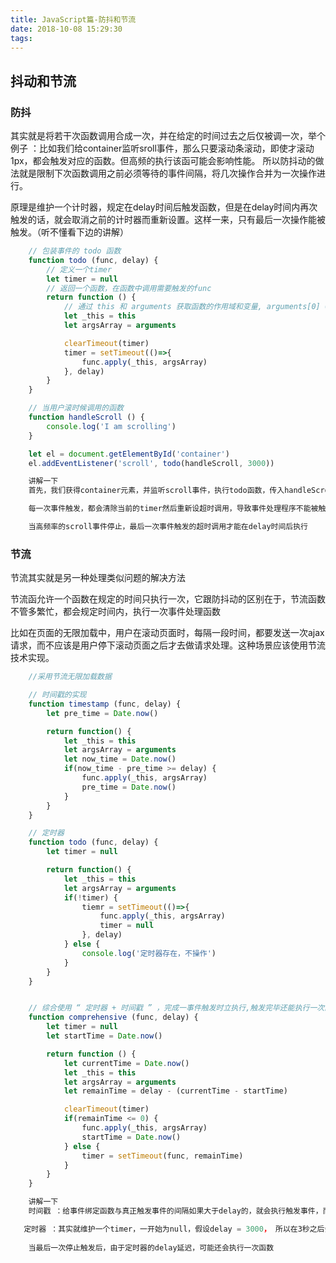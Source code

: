 ```yaml
---
title: JavaScript篇-防抖和节流
date: 2018-10-08 15:29:30
tags:
---
```

## 抖动和节流
### 防抖
其实就是将若干次函数调用合成一次，并在给定的时间过去之后仅被调一次，举个例子 ：比如我们给container监听sroll事件，那么只要滚动条滚动，即使才滚动1px，都会触发对应的函数。但高频的执行该函可能会影响性能。
所以防抖动的做法就是限制下次函数调用之前必须等待的事件间隔，将几次操作合并为一次操作进行。

原理是维护一个计时器，规定在delay时间后触发函数，但是在delay时间内再次触发的话，就会取消之前的计时器而重新设置。这样一来，只有最后一次操作能被触发。（听不懂看下边的讲解）

```javascript
    // 包装事件的 todo 函数
    function todo (func, delay) {
        // 定义一个timer
        let timer = null
        // 返回一个函数，在函数中调用需要触发的func 
        return function () {
            // 通过 this 和 arguments 获取函数的作用域和变量, arguments[0] = func ， arguments[1] = delay
            let _this = this
            let argsArray = arguments

            clearTimeout(timer)
            timer = setTimeout(()=>{
                func.apply(_this, argsArray)
            }, delay)
        }
    }

    // 当用户滚时候调用的函数
    function handleScroll () {
        console.log('I am scrolling')
    }

    let el = document.getElementById('container')
    el.addEventListener('scroll', todo(handleScroll, 3000))

    讲解一下 
    首先，我们获得container元素，并监听scroll事件，执行todo函数，传入handleScroll 和 延迟时间，这时的todo函数会立即调用，因此给scroll事件绑定的函实际上todo内部返回的函数！！

    每一次事件触发，都会清除当前的timer然后重新设超时调用，导致事件处理程序不能被触发，也就是说3s 之后执行的timer被重新设置为3s，然后可能过了2s，还有1就是要执行了，但是这时候又再一触发，将timer重新设置，于是handleScrol一直不能被触发

    当高频率的scroll事件停止，最后一次事件触发的超时调用才能在delay时间后执行

```

### 节流
节流其实就是另一种处理类似问题的解决方法

<!--more-->
节流函允许一个函数在规定的时间只执行一次，它跟防抖动的区别在于，节流函数不管多繁忙，都会规定时间内，执行一次事件处理函数

比如在页面的无限加载中，用户在滚动页面时，每隔一段时间，都要发送一次ajax请求，而不应该是用户停下滚动页面之后才去做请求处理。这种场景应该使用节流技术实现。

```javascript
    //采用节流无限加载数据

    // 时间戳的实现
    function timestamp (func, delay) {
        let pre_time = Date.now()

        return function() {
            let _this = this
            let argsArray = arguments
            let now_time = Date.now()
            if(now_time - pre_time >= delay) {
                func.apply(_this, argsArray)
                pre_time = Date.now()
            }
        }
    }

    // 定时器    
    function todo (func, delay) {
        let timer = null

        return function() {
            let _this = this
            let argsArray = arguments
            if(!timer) {
                tiemr = setTimeout(()=>{
                    func.apply(_this, argsArray)
                    timer = null
                }, delay)
            } else {
                console.log('定时器存在，不操作')
            }
        }
    }


    // 综合使用 “ 定时器 + 时间戳 ” ，完成一事件触发时立执行,触发完毕还能执行一次的节流函数：
    function comprehensive (func, delay) {
        let timer = null
        let startTime = Date.now()

        return function () {
            let currentTime = Date.now()
            let _this = this
            let argsArray = arguments
            let remainTime = delay - (currentTime - startTime)

            clearTimeout(timer)
            if(remainTime <= 0) {
                func.apply(_this, argsArray)
                startTime = Date.now()
            } else {
                timer = setTimeout(func, remainTime)
            }
        }
    }

    讲解一下
    时间戳 ：给事件绑定函数与真正触发事件的间隔如果大于delay的，就会执行触发事件，而后再怎么频繁地触发事件，都会每delay秒之后才执行一次。

   定时器 ：其实就维护一个timer，一开始为null，假设delay = 3000， 所以在3秒之后会执行触发事件函数，而用户滚动过程，监听scroll事件，那又会高频触发todo第秒触发todo时，因为timer还未执行，未重新设定，所以定时器存在，打印出 “定时器存在，不操作” ，直到3秒后，定时器执行函数，清空定时器，设定下一个定时器。
    
    当最后一次停止触发后，由于定时器的delay延迟，可能还会执行一次函数
```
